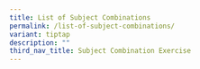 ```yaml
---
title: List of Subject Combinations
permalink: /list-of-subject-combinations/
variant: tiptap
description: ""
third_nav_title: Subject Combination Exercise
---
```

